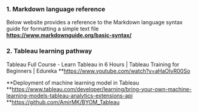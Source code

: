 ### 1. Markdown language reference

Below website provides a reference to the Markdown language syntax guide for formatting a simple text file
**https://www.markdownguide.org/basic-syntax/**

### 2. Tableau learning pathway
Tableau Full Course - Learn Tableau in 6 Hours | Tableau Training for Beginners | Edureka
**https://www.youtube.com/watch?v=aHaOIvR00So

**Deployment of machine learning model in Tableau
**https://www.tableau.com/developer/learning/bring-your-own-machine-learning-models-tableau-analytics-extensions-api
**https://github.com/AmirMK/BYOM_Tableau
